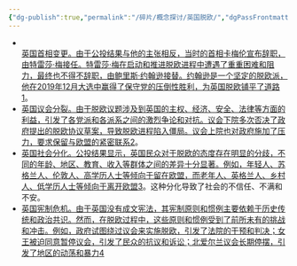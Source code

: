 ```yaml
---
{"dg-publish":true,"permalink":"/碎片/概念探讨/英国脱欧/","dgPassFrontmatter":true}
---
```



- [  
    英国首相变更。由于公投结果与他的主张相反，当时的首相卡梅伦宣布辞职，由特雷莎·梅接任。特雷莎·梅在启动和推进脱欧进程中遭遇了重重困难和阻力，最终也不得不辞职，由鲍里斯·约翰逊接替。约翰逊是一个坚定的脱欧派，他在2019年12月大选中赢得了保守党的压倒性胜利，为英国脱欧铺平了道路](http://www.cpifa.org/cms/book/191)[1](http://www.cpifa.org/cms/book/191)。
- [英国议会分裂。由于脱欧议题涉及到英国的主权、经济、安全、法律等方面的利益，引发了各党派和各派系之间的激烈争论和对抗。议会下院多次否决了政府提出的脱欧协议草案，导致脱欧进程陷入僵局。议会上院也对政府施加了压力，要求保留与欧盟的紧密联系](https://zhuanlan.zhihu.com/p/387815746)[2](https://zhuanlan.zhihu.com/p/387815746)。
- [英国社会分化。公投结果显示，英国民众对于脱欧的态度存在明显的分歧，不同的年龄、地区、教育、收入等群体之间的差异十分显著。例如，年轻人、苏格兰人、伦敦人、高学历人士等倾向于留在欧盟，而老年人、英格兰人、乡村人、低学历人士等倾向于离开欧盟](https://www.thepaper.cn/newsDetail_forward_1488878)[3](https://www.thepaper.cn/newsDetail_forward_1488878)。这种分化导致了社会的不信任、不满和不安。
- [英国宪制危机。由于英国没有成文宪法，其宪制原则和惯例主要依赖于历史传统和政治共识。然而，在脱欧过程中，这些原则和惯例受到了前所未有的挑战和冲击。例如，政府试图绕过议会来实施脱欧，引发了法院的干预和判决；女王被迫同意暂停议会，引发了民众的抗议和诉讼；北爱尔兰议会长期停摆，引发了地区的动荡和暴力](http://ies.cass.cn/cn/work/comment/202112/t20211215_5382146.shtml)[4](http://ies.cass.cn/cn/work/comment/202112/t20211215_5382146.shtml)